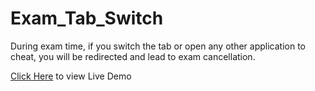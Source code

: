 # Exam_Tab_Switch

During exam time, if you switch the tab or open any other application to cheat, you will be redirected and lead to exam cancellation.

<a href="https://arkyaray2002.github.io/Exam_Tab_Switch/">Click Here<a> to view Live Demo
